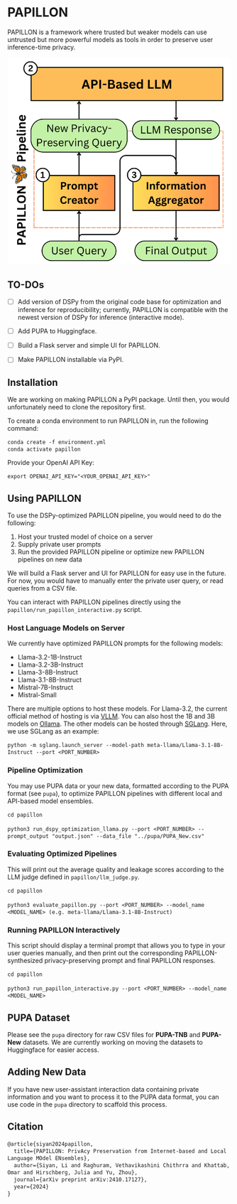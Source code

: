 # PAPILLON

PAPILLON is a framework where trusted but weaker models can use untrusted but more powerful models as tools in order to preserve user inference-time privacy.

![An overview of PAPILLON](figs/1.png)

## TO-DOs

- [ ] Add version of DSPy from the original code base for optimization and inference for reproducibility; currently, PAPILLON is compatible with the newest version of DSPy for inference (interactive mode).
- [ ] Add PUPA to Huggingface.
- [ ] Build a Flask server and simple UI for PAPILLON.
- [ ] Make PAPILLON installable via PyPI.


## Installation
We are working on making PAPILLON a PyPI package. Until then, you would unfortunately need to clone the repository first.

To create a conda environment to run PAPILLON in, run the following command:

```
conda create -f environment.yml
conda activate papillon
```

Provide your OpenAI API Key:

```
export OPENAI_API_KEY="<YOUR_OPENAI_API_KEY>"
```

<!-- commit ee8206ea7ce14630b3e64d2b997878169dee3252 -->

## Using PAPILLON

To use the DSPy-optimized PAPILLON pipeline, you would need to do the following:

1. Host your trusted model of choice on a server
2. Supply private user prompts 
3. Run the provided PAPILLON pipeline or optimize new PAPILLON pipelines on new data

We will build a Flask server and UI for PAPILLON for easy use in the future. For now, you would have to manually enter the private user query, or read queries from a CSV file.

You can interact with PAPILLON pipelines directly using the `papillon/run_papillon_interactive.py` script.

### Host Language Models on Server
We currently have optimized PAPILLON prompts for the following models:

- Llama-3.2-1B-Instruct
- Llama-3.2-3B-Instruct
- Llama-3-8B-Instruct
- Llama-3.1-8B-Instruct
- Mistral-7B-Instruct
- Mistral-Small

There are multiple options to host these models. For Llama-3.2, the current official method of hosting is via [VLLM](https://docs.vllm.ai/en/latest/). You can also host the 1B and 3B models on [Ollama](https://ollama.com/library/llama3.2). The other models can be hosted through [SGLang](https://sgl-project.github.io/). Here, we use SGLang as an example:

```
python -m sglang.launch_server --model-path meta-llama/Llama-3.1-8B-Instruct --port <PORT_NUMBER>
```

### Pipeline Optimization
You may use PUPA data or your new data, formatted according to the PUPA format (see `pupa`), to optimize PAPILLON pipelines with different local and API-based model ensembles.

```
cd papillon

python3 run_dspy_optimization_llama.py --port <PORT_NUMBER> --prompt_output "output.json" --data_file "../pupa/PUPA_New.csv"
```

### Evaluating Optimized Pipelines

This will print out the average quality and leakage scores according to the LLM judge defined in `papillon/llm_judge.py`.

```
cd papillon

python3 evaluate_papillon.py --port <PORT_NUMBER> --model_name <MODEL_NAME> (e.g. meta-llama/Llama-3.1-8B-Instruct)
```

### Running PAPILLON Interactively

This script should display a terminal prompt that allows you to type in your user queries manually, and then print out the corresponding PAPILLON-synthesized privacy-preserving prompt and final PAPILLON responses.

```
cd papillon

python3 run_papillon_interactive.py --port <PORT_NUMBER> --model_name <MODEL_NAME>
```

## PUPA Dataset
Please see the `pupa` directory for raw CSV files for **PUPA-TNB** and **PUPA-New** datasets. We are currently working on moving the datasets to Huggingface for easier access.

## Adding New Data
If you have new user-assistant interaction data containing private information and you want to process it to the PUPA data format, you can use code in the `pupa` directory to scaffold this process.

## Citation
```
@article{siyan2024papillon,
  title={PAPILLON: PrivAcy Preservation from Internet-based and Local Language MOdel ENsembles},
  author={Siyan, Li and Raghuram, Vethavikashini Chithrra and Khattab, Omar and Hirschberg, Julia and Yu, Zhou},
  journal={arXiv preprint arXiv:2410.17127},
  year={2024}
}
```
